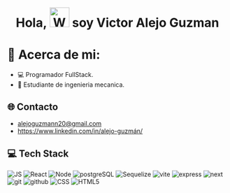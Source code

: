 <h1 align="center"> Hola, <img src="https://raw.githubusercontent.com/nixin72/nixin72/master/wave.gif" 
         alt="Waving hand animated gif"
         height="45"
         width="45" /> soy Victor Alejo Guzman</h1>

# 💫 Acerca de mi:

- 💻 Programador FullStack.
- 🔩 Estudiante de ingenieria mecanica.

## 🌐 Contacto

- alejoguzmann20@gmail.com
- https://www.linkedin.com/in/alejo-guzmán/

## 💻 Tech Stack

![JS](https://img.shields.io/badge/JavaScript-black?style=for-the-badge&logo=JavaScript) ![React](https://img.shields.io/badge/React-0f2f78?style=for-the-badge&logo=react) ![Node](https://img.shields.io/badge/Node.Js-green?style=for-the-badge) ![postgreSQL](https://img.shields.io/badge/PostgreSQL-aaaaaa?style=for-the-badge&logo=postgreSQL) ![Sequelize](https://img.shields.io/badge/sequelize-0f2f78?style=for-the-badge&logo=sequelize) ![vite](https://img.shields.io/badge/vite-00aee4?style=for-the-badge&logo=vite) ![express](https://img.shields.io/badge/expressjs-green?style=for-the-badge&logo=express) ![next](https://img.shields.io/badge/next-black?style=for-the-badge&logo=next.js) ![git](https://img.shields.io/badge/git-black?style=for-the-badge&logo=git) ![github](https://img.shields.io/badge/github-black?style=for-the-badge&logo=github) ![CSS](https://img.shields.io/badge/css-00aee4?style=for-the-badge&logo=Cascading_Style_Sheets) ![HTML5](https://img.shields.io/badge/css-aaaaaa?style=for-the-badge&logo=Html5)
